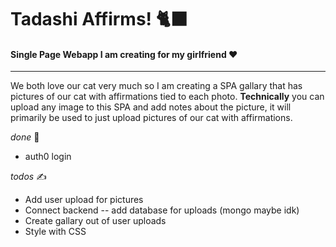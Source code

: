 # Tadashi Affirms! 🐈‍⬛

#### Single Page Webapp I am creating for my girlfriend ❤️
---

We both love our cat very much so I am creating a SPA gallary that has pictures of our cat with affirmations tied to each photo.
**Technically** you can upload any image to this SPA and add notes about the picture, it will primarily be used to just upload pictures of our cat with affirmations. 

*done* 🤩
- auth0 login

*todos* ✍️
- Add user upload for pictures
- Connect backend -- add database for uploads (mongo maybe idk)
- Create gallary out of user uploads
- Style with CSS